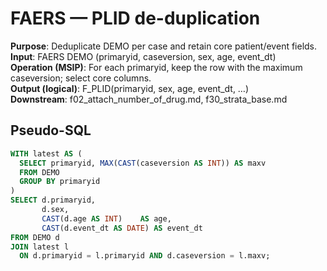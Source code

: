 # FAERS — PLID de-duplication

**Purpose**: Deduplicate DEMO per case and retain core patient/event fields.  
**Input**: FAERS DEMO (primaryid, caseversion, sex, age, event_dt)  
**Operation (MSIP)**: For each primaryid, keep the row with the maximum caseversion; select core columns.  
**Output (logical)**: F_PLID(primaryid, sex, age, event_dt, …)  
**Downstream**: f02_attach_number_of_drug.md, f30_strata_base.md

## Pseudo-SQL
```sql
WITH latest AS (
  SELECT primaryid, MAX(CAST(caseversion AS INT)) AS maxv
  FROM DEMO
  GROUP BY primaryid
)
SELECT d.primaryid,
       d.sex,
       CAST(d.age AS INT)    AS age,
       CAST(d.event_dt AS DATE) AS event_dt
FROM DEMO d
JOIN latest l
  ON d.primaryid = l.primaryid AND d.caseversion = l.maxv;

```
